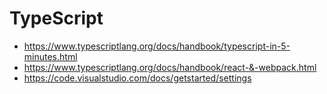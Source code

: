 TypeScript
===
- https://www.typescriptlang.org/docs/handbook/typescript-in-5-minutes.html
- https://www.typescriptlang.org/docs/handbook/react-&-webpack.html
- https://code.visualstudio.com/docs/getstarted/settings
